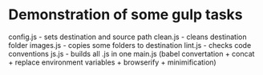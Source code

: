 # Demonstration of some gulp tasks
config.js - sets destination and source path
clean.js - cleans destination folder
images.js - copies some folders to destination
lint.js - checks code conventions
js.js - builds all .js in one main.js (babel convertation + concat + replace environment variables + browserify + minimification)
